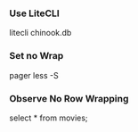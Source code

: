 ### Use LiteCLI

litecli chinook.db

### Set no Wrap

pager less -S

### Observe No Row Wrapping

select \* from movies;
